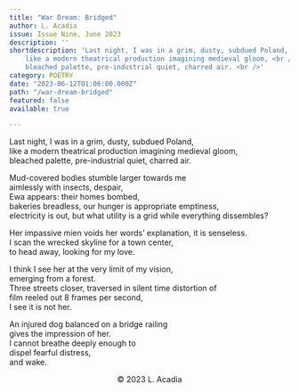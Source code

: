 ```yaml
---
title: "War Dream: Bridged"
author: L. Acadia
issue: Issue Nine, June 2023
description: ''
shortdescription: 'Last night, I was in a grim, dusty, subdued Poland, <br />
    like a modern theatrical production imagining medieval gloom, <br />
    bleached palette, pre-industrial quiet, charred air. <br />'
category: POETRY
date: "2023-06-12T01:06:00.000Z"
path: "/war-dream-bridged"
featured: false
available: true

---
```


Last night, I was in a grim, dusty, subdued Poland, <br />
like a modern theatrical production imagining medieval gloom, <br />
bleached palette, pre-industrial quiet, charred air. <br />

Mud-covered bodies stumble larger towards me <br />
aimlessly with insects, despair, <br />
Ewa appears: their homes bombed, <br />
bakeries breadless, our hunger is appropriate emptiness, <br />
electricity is out, but what utility is a grid while everything dissembles? <br /> 

Her impassive mien voids her words’ explanation, it is senseless. <br /> 
I scan the wrecked skyline for a town center, <br />
to head away, looking for my love. <br />

I think I see her at the very limit of my vision, <br />
emerging from a forest. <br />
Three streets closer, traversed in silent time distortion of <br />
film reeled out 8 frames per second, <br />
I see it is not her. <br />

An injured dog balanced on a bridge railing <br />
gives the impression of her. <br />
I cannot breathe deeply enough to <br />
dispel fearful distress, <br />
and wake. <br />


<p style="text-align: center;"> © 2023 L. Acadia</p>